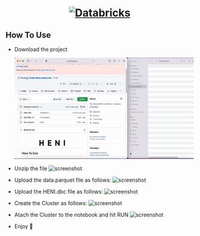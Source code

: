 
<h1 align="center">
  <br>
  <a href=""><img src="https://heni.com/wp-content/uploads/2021/01/HENI-minimal-black@2x-1.png.webp" alt="Databricks" width="200"></a>
  <br>
</h1>

## How To Use

* Download the project <br>

  ![screenshot](https://github.com/hmasg/interview-exercise/blob/main/Images/download_file.gif)
* Unzip the file
  ![screenshot](https://raw.githubusercontent.com/amitmerchant1990/electron-markdownify/master/app/img/markdownify.gif)
* Upload the data.parquet file as follows:
  ![screenshot](https://raw.githubusercontent.com/amitmerchant1990/electron-markdownify/master/app/img/markdownify.gif)
* Upload the HENI.dbc file as follows:
  ![screenshot](https://raw.githubusercontent.com/amitmerchant1990/electron-markdownify/master/app/img/markdownify.gif)
* Create the Cluster as follows:
  ![screenshot](https://raw.githubusercontent.com/amitmerchant1990/electron-markdownify/master/app/img/markdownify.gif)
* Atach the Cluster to the notebook and hit RUN
  ![screenshot](https://raw.githubusercontent.com/amitmerchant1990/electron-markdownify/master/app/img/markdownify.gif)
  
  
* Enjoy :tada:
